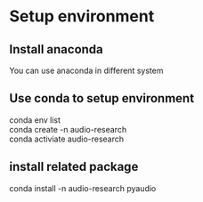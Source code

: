 # Setup environment
## Install anaconda
You can use anaconda in different system  
## Use conda to setup environment
conda env list     
conda create -n audio-research    
conda activiate audio-research  
## install related package 
conda install -n audio-research pyaudio  
